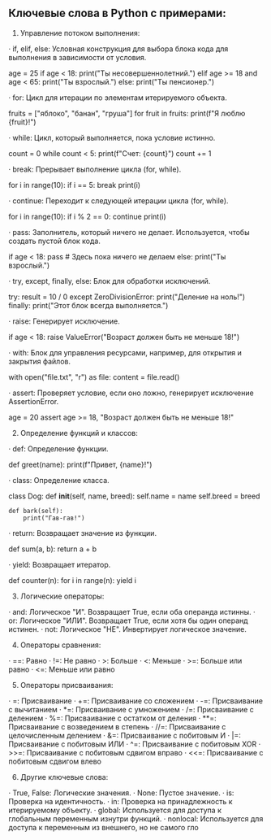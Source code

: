 ## Ключевые слова в Python с примерами:

1. Управление потоком выполнения:

· if, elif, else: Условная конструкция для выбора блока кода для выполнения в зависимости от условия.

 age = 25
if age < 18:
    print("Ты несовершеннолетний.")
elif age >= 18 and age < 65:
    print("Ты взрослый.")
else:
    print("Ты пенсионер.")
 

· for: Цикл для итерации по элементам итерируемого объекта.

 fruits = ["яблоко", "банан", "груша"]
for fruit in fruits:
    print(f"Я люблю {fruit}!")
 

· while: Цикл, который выполняется, пока условие истинно.

 count = 0
while count < 5:
    print(f"Счет: {count}")
    count += 1
 

· break: Прерывает выполнение цикла (for, while).

 for i in range(10):
    if i == 5:
        break
    print(i)
 

· continue: Переходит к следующей итерации цикла (for, while).

 for i in range(10):
    if i % 2 == 0:
        continue
    print(i)
 

· pass: Заполнитель, который ничего не делает. Используется, чтобы создать пустой блок кода.

 if age < 18:
    pass # Здесь пока ничего не делаем
else:
    print("Ты взрослый.")
 

· try, except, finally, else: Блок для обработки исключений.

 try:
    result = 10 / 0
except ZeroDivisionError:
    print("Деление на ноль!")
finally:
    print("Этот блок всегда выполняется.")
 

· raise: Генерирует исключение.

 if age < 18:
    raise ValueError("Возраст должен быть не меньше 18!")
 

· with: Блок для управления ресурсами, например, для открытия и закрытия файлов.

 with open("file.txt", "r") as file:
    content = file.read()
 

· assert: Проверяет условие, если оно ложно, генерирует исключение AssertionError.

 age = 20
assert age >= 18, "Возраст должен быть не меньше 18!"
 

2. Определение функций и классов:

· def: Определение функции.

 def greet(name):
    print(f"Привет, {name}!")
 

· class: Определение класса.

 class Dog:
    def __init__(self, name, breed):
        self.name = name
        self.breed = breed

    def bark(self):
        print("Гав-гав!")
 

· return: Возвращает значение из функции.

 def sum(a, b):
    return a + b
 

· yield: Возвращает итератор.

 def counter(n):
    for i in range(n):
        yield i
 

3. Логические операторы:

· and: Логическое "И". Возвращает True, если оба операнда истинны.
· or: Логическое "ИЛИ". Возвращает True, если хотя бы один операнд истинен.
· not: Логическое "НЕ". Инвертирует логическое значение.

4. Операторы сравнения:

· ==: Равно
· !=: Не равно
· >: Больше
· <: Меньше
· >=: Больше или равно
· <=: Меньше или равно

5. Операторы присваивания:

· =: Присваивание
· +=: Присваивание со сложением
· -=: Присваивание с вычитанием
· *=: Присваивание с умножением
· /=: Присваивание с делением
· %=: Присваивание с остатком от деления
· **=: Присваивание с возведением в степень
· //=: Присваивание с целочисленным делением
· &=: Присваивание с побитовым И
· |=: Присваивание с побитовым ИЛИ
· ^=: Присваивание с побитовым XOR
· >>=: Присваивание с побитовым сдвигом вправо
· <<=: Присваивание с побитовым сдвигом влево

6. Другие ключевые слова:

· True, False: Логические значения.
· None: Пустое значение.
· is: Проверка на идентичность.
· in: Проверка на принадлежность к итерируемому объекту.
· global: Используется для доступа к глобальным переменным изнутри функций.
· nonlocal: Используется для доступа к переменным из внешнего, но не самого гло
